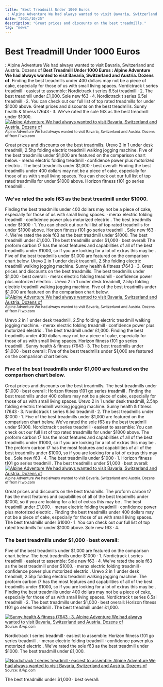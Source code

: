 ```yaml
---
title: "Best Treadmill Under 1000 Euros : Alpine Adventure We had always wanted to visit Bavaria, Switzerland and Austria. Dozens of"
date: "2021/10/25"
description: "Great prices and discounts on the best treadmills."
tag: "news"
---
```


# Best Treadmill Under 1000 Euros : Alpine Adventure We had always wanted to visit Bavaria, Switzerland and Austria. Dozens of
**Best Treadmill Under 1000 Euros : Alpine Adventure We had always wanted to visit Bavaria, Switzerland and Austria. Dozens of**. Finding the best treadmills under 400 dollars may not be a piece of cake, especially for those of us with small living spaces. Nordictrack t series treadmill · easiest to assemble: Nordictrack t series 6.5si treadmill · 2. The best treadmill under £1,000. Sole new f63 · 4.
Nordictrack t series 6.5si treadmill · 2. You can check out our full list of top rated treadmills for under $1000 above. Great prices and discounts on the best treadmills. Sunny health &amp; fitness t7643 · 3. We&#039;ve rated the sole f63 as the best treadmill under $1000.
[![Alpine Adventure We had always wanted to visit Bavaria, Switzerland and Austria. Dozens of](https://i1.wp.com/jxmartin.com/Joseph_X._Martin/Alpine_Adventure_files/shapeimage_2_link_0.png "Alpine Adventure We had always wanted to visit Bavaria, Switzerland and Austria. Dozens of")](https://i1.wp.com/jxmartin.com/Joseph_X._Martin/Alpine_Adventure_files/shapeimage_2_link_0.png)
<small>Alpine Adventure We had always wanted to visit Bavaria, Switzerland and Austria. Dozens of from i1.wp.com</small>

Great prices and discounts on the best treadmills. Urevo 2 in 1 under desk treadmill, 2.5hp folding electric treadmill walking jogging machine. Five of the best treadmills under $1,000 are featured on the comparison chart below. · merax electric folding treadmill · confidence power plus motorized electric . The best treadmills under $1,000 · best overall: Finding the best treadmills under 400 dollars may not be a piece of cake, especially for those of us with small living spaces. You can check out our full list of top rated treadmills for under $1000 above. Horizon fitness t101 go series treadmill .

### We&#039;ve rated the sole f63 as the best treadmill under $1000.
Finding the best treadmills under 400 dollars may not be a piece of cake, especially for those of us with small living spaces. · merax electric folding treadmill · confidence power plus motorized electric . The best treadmills under $1000 · 1. You can check out our full list of top rated treadmills for under $1000 above. Horizon fitness t101 go series treadmill . Sole new f63 · 4. We&#039;ve rated the sole f63 as the best treadmill under $1000. The best treadmill under £1,000. The best treadmills under $1,000 · best overall: The proform carbon t7 has the most features and capabilities of all of the best treadmills under $1000, so if you are looking for a lot of extras this may be . Five of the best treadmills under $1,000 are featured on the comparison chart below. Urevo 2 in 1 under desk treadmill, 2.5hp folding electric treadmill walking jogging machine. Sunny health &amp; fitness t7643 · 3.
Great prices and discounts on the best treadmills. The best treadmills under $1,000 · best overall: · merax electric folding treadmill · confidence power plus motorized electric . Urevo 2 in 1 under desk treadmill, 2.5hp folding electric treadmill walking jogging machine. Five of the best treadmills under $1,000 are featured on the comparison chart below.
[![Alpine Adventure We had always wanted to visit Bavaria, Switzerland and Austria. Dozens of](https://i1.wp.com/jxmartin.com/Joseph_X._Martin/Alpine_Adventure_files/shapeimage_2_link_0.png "Alpine Adventure We had always wanted to visit Bavaria, Switzerland and Austria. Dozens of")](https://i1.wp.com/jxmartin.com/Joseph_X._Martin/Alpine_Adventure_files/shapeimage_2_link_0.png)
<small>Alpine Adventure We had always wanted to visit Bavaria, Switzerland and Austria. Dozens of from i1.wp.com</small>

Urevo 2 in 1 under desk treadmill, 2.5hp folding electric treadmill walking jogging machine. · merax electric folding treadmill · confidence power plus motorized electric . The best treadmill under £1,000. Finding the best treadmills under 400 dollars may not be a piece of cake, especially for those of us with small living spaces. Horizon fitness t101 go series treadmill . Sunny health &amp; fitness t7643 · 3. The best treadmills under $1,000 · best overall: Five of the best treadmills under $1,000 are featured on the comparison chart below.

### Five of the best treadmills under $1,000 are featured on the comparison chart below.
Great prices and discounts on the best treadmills. The best treadmills under $1,000 · best overall: Horizon fitness t101 go series treadmill . Finding the best treadmills under 400 dollars may not be a piece of cake, especially for those of us with small living spaces. Urevo 2 in 1 under desk treadmill, 2.5hp folding electric treadmill walking jogging machine. Sunny health &amp; fitness t7643 · 3. Nordictrack t series 6.5si treadmill · 2. The best treadmills under $1000 · 1. Five of the best treadmills under $1,000 are featured on the comparison chart below. We&#039;ve rated the sole f63 as the best treadmill under $1000. Nordictrack t series treadmill · easiest to assemble: You can check out our full list of top rated treadmills for under $1000 above. The proform carbon t7 has the most features and capabilities of all of the best treadmills under $1000, so if you are looking for a lot of extras this may be .
The proform carbon t7 has the most features and capabilities of all of the best treadmills under $1000, so if you are looking for a lot of extras this may be . Sole new f63 · 4. The best treadmills under $1000 · 1. Horizon fitness t101 go series treadmill . The best treadmills under $1,000 · best overall:
[![Alpine Adventure We had always wanted to visit Bavaria, Switzerland and Austria. Dozens of](https://i1.wp.com/jxmartin.com/Joseph_X._Martin/Alpine_Adventure_files/shapeimage_2_link_0.png "Alpine Adventure We had always wanted to visit Bavaria, Switzerland and Austria. Dozens of")](https://i1.wp.com/jxmartin.com/Joseph_X._Martin/Alpine_Adventure_files/shapeimage_2_link_0.png)
<small>Alpine Adventure We had always wanted to visit Bavaria, Switzerland and Austria. Dozens of from i1.wp.com</small>

Great prices and discounts on the best treadmills. The proform carbon t7 has the most features and capabilities of all of the best treadmills under $1000, so if you are looking for a lot of extras this may be . The best treadmill under £1,000. · merax electric folding treadmill · confidence power plus motorized electric . Finding the best treadmills under 400 dollars may not be a piece of cake, especially for those of us with small living spaces. The best treadmills under $1000 · 1. You can check out our full list of top rated treadmills for under $1000 above. Sole new f63 · 4.

### The best treadmills under $1,000 · best overall:
Five of the best treadmills under $1,000 are featured on the comparison chart below. The best treadmills under $1000 · 1. Nordictrack t series treadmill · easiest to assemble: Sole new f63 · 4. We&#039;ve rated the sole f63 as the best treadmill under $1000. · merax electric folding treadmill · confidence power plus motorized electric . Urevo 2 in 1 under desk treadmill, 2.5hp folding electric treadmill walking jogging machine. The proform carbon t7 has the most features and capabilities of all of the best treadmills under $1000, so if you are looking for a lot of extras this may be . Finding the best treadmills under 400 dollars may not be a piece of cake, especially for those of us with small living spaces. Nordictrack t series 6.5si treadmill · 2. The best treadmills under $1,000 · best overall: Horizon fitness t101 go series treadmill . The best treadmill under £1,000.


[![Sunny health &amp; fitness t7643 · 3. Alpine Adventure We had always wanted to visit Bavaria, Switzerland and Austria. Dozens of](https://i0.wp.com/tse1.mm.bing.net/th?id=OIP.4i7aKESFLTFSGNYxA7p3sgAAAA&amp;pid=15.1 "Alpine Adventure We had always wanted to visit Bavaria, Switzerland and Austria. Dozens of")](https://i1.wp.com/jxmartin.com/Joseph_X._Martin/Alpine_Adventure_files/shapeimage_2_link_0.png)
<small>Source: i1.wp.com</small>

Nordictrack t series treadmill · easiest to assemble: Horizon fitness t101 go series treadmill . · merax electric folding treadmill · confidence power plus motorized electric . We&#039;ve rated the sole f63 as the best treadmill under $1000. The best treadmill under £1,000.

[![Nordictrack t series treadmill · easiest to assemble: Alpine Adventure We had always wanted to visit Bavaria, Switzerland and Austria. Dozens of](https://i0.wp.com/tse1.mm.bing.net/th?id=OIP.4i7aKESFLTFSGNYxA7p3sgAAAA&amp;pid=15.1 "Alpine Adventure We had always wanted to visit Bavaria, Switzerland and Austria. Dozens of")](https://i1.wp.com/jxmartin.com/Joseph_X._Martin/Alpine_Adventure_files/shapeimage_2_link_0.png)
<small>Source: i1.wp.com</small>

The best treadmills under $1,000 · best overall:
